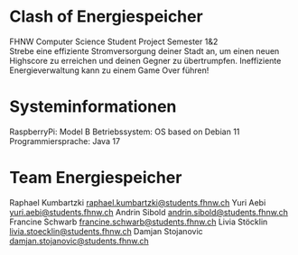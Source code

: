 # Clash of Energiespeicher
FHNW Computer Science Student Project Semester 1&2<br />
Strebe eine effiziente Stromversorgung deiner Stadt an, um einen neuen Highscore zu erreichen und deinen Gegner zu übertrumpfen. Ineffiziente Energieverwaltung kann zu einem Game Over führen!

# Systeminformationen
RaspberryPi: Model B
Betriebssystem: OS based on Debian 11
Programmiersprache: Java 17

# Team Energiespeicher

Raphael Kumbartzki	raphael.kumbartzki@students.fhnw.ch
Yuri Aebi	yuri.aebi@students.fhnw.ch
Andrin Sibold	andrin.sibold@students.fhnw.ch
Francine Schwarb	francine.schwarb@students.fhnw.ch
Livia Stöcklin	livia.stoecklin@students.fhnw.ch
Damjan Stojanovic	damjan.stojanovic@students.fhnw.ch	
